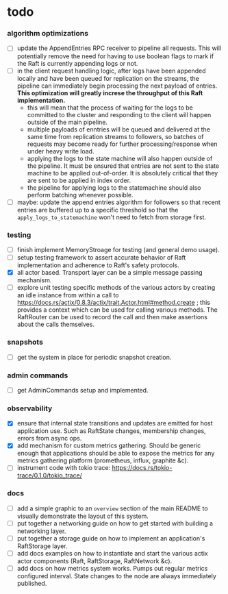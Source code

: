 todo
====
### algorithm optimizations
- [ ] update the AppendEntries RPC receiver to pipeline all requests. This will potentially remove the need for having to use boolean flags to mark if the Raft is currently appending logs or not.
- [ ] in the client request handling logic, after logs have been appended locally and have been queued for replication on the streams, the pipeline can immediately begin processing the next payload of entries. **This optimization will greatly increse the throughput of this Raft implementation.**
    - this will mean that the process of waiting for the logs to be committed to the cluster and responding to the client will happen outside of the main pipeline.
    - multiple payloads of enntries will be queued and delivered at the same time from replication streams to followers, so batches of requests may become ready for further processing/response when under heavy write load.
    - applying the logs to the state machine will also happen outside of the pipeline. It must be ensured that entries are not sent to the state machine to be applied out-of-order. It is absolutely critical that they are sent to be applied in index order.
    - the pipeline for applying logs to the statemachine should also perform batching whenever possible.
- [ ] maybe: update the append entries algorithm for followers so that recent entries are buffered up to a specific threshold so that the `apply_logs_to_statemachine` won't need to fetch from storage first.

### testing
- [ ] finish implement MemoryStroage for testing (and general demo usage).
- [ ] setup testing framework to assert accurate behavior of Raft implementation and adherence to Raft's safety protocols.
- [x] all actor based. Transport layer can be a simple message passing mechanism.
- [ ] explore unit testing specific methods of the various actors by creating an idle instance from within a call to https://docs.rs/actix/0.8.3/actix/trait.Actor.html#method.create ; this provides a context which can be used for calling various methods. The RaftRouter can be used to record the call and then make assertions about the calls themselves.

### snapshots
- [ ] get the system in place for periodic snapshot creation.

### admin commands
- [ ] get AdminCommands setup and implemented.

### observability
- [x] ensure that internal state transitions and updates are emitted for host application use. Such as RaftState changes, membership changes, errors from async ops.
- [x] add mechanism for custom metrics gathering. Should be generic enough that applications should be able to expose the metrics for any metrics gathering platform (prometheus, influx, graphite &c).
- [ ] instrument code with tokio trace: https://docs.rs/tokio-trace/0.1.0/tokio_trace/

### docs
- [ ] add a simple graphic to an `overview` section of the main README to visually demonstrate the layout of this system.
- [ ] put together a networking guide on how to get started with building a networking layer.
- [ ] put together a storage guide on how to implement an application's RaftStorage layer.
- [ ] add docs examples on how to instantiate and start the various actix actor components (Raft, RaftStorage, RaftNetwork &c).
- [ ] add docs on how metrics system works. Pumps out regular metrics configured interval. State changes to the node are always immediately published.
